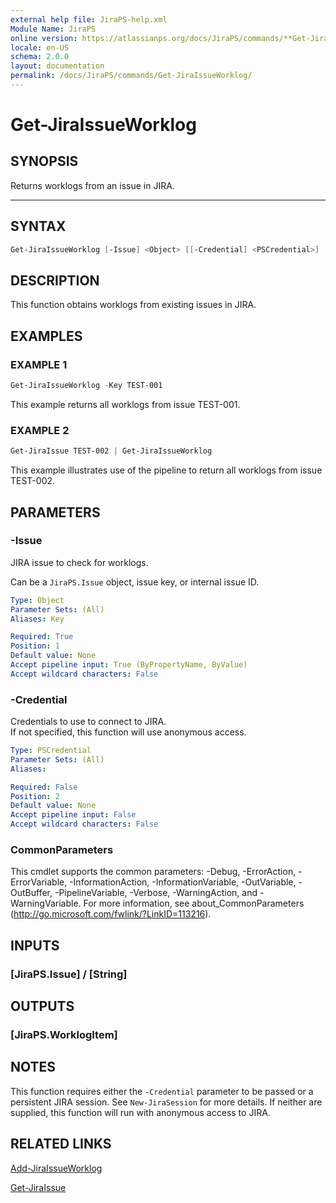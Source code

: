 ```yaml
---
external help file: JiraPS-help.xml
Module Name: JiraPS
online version: https://atlassianps.org/docs/JiraPS/commands/**Get-JiraIssueWorklog**/
locale: en-US
schema: 2.0.0
layout: documentation
permalink: /docs/JiraPS/commands/Get-JiraIssueWorklog/
---
```

# Get-JiraIssueWorklog

## SYNOPSIS

Returns worklogs from an issue in JIRA.
****

## SYNTAX

```powershell
Get-JiraIssueWorklog [-Issue] <Object> [[-Credential] <PSCredential>] [<CommonParameters>]
```

## DESCRIPTION

This function obtains worklogs from existing issues in JIRA.

## EXAMPLES

### EXAMPLE 1

```powershell
Get-JiraIssueWorklog -Key TEST-001
```

This example returns all worklogs from issue TEST-001.

### EXAMPLE 2

```powershell
Get-JiraIssue TEST-002 | Get-JiraIssueWorklog
```

This example illustrates use of the pipeline to return all worklogs from issue TEST-002.

## PARAMETERS

### -Issue

JIRA issue to check for worklogs.

Can be a `JiraPS.Issue` object, issue key, or internal issue ID.

```yaml
Type: Object
Parameter Sets: (All)
Aliases: Key

Required: True
Position: 1
Default value: None
Accept pipeline input: True (ByPropertyName, ByValue)
Accept wildcard characters: False
```

### -Credential

Credentials to use to connect to JIRA.  
If not specified, this function will use anonymous access.

```yaml
Type: PSCredential
Parameter Sets: (All)
Aliases:

Required: False
Position: 2
Default value: None
Accept pipeline input: False
Accept wildcard characters: False
```

### CommonParameters

This cmdlet supports the common parameters: -Debug, -ErrorAction, -ErrorVariable, -InformationAction, -InformationVariable, -OutVariable, -OutBuffer, -PipelineVariable, -Verbose, -WarningAction, and -WarningVariable.
For more information, see about_CommonParameters (http://go.microsoft.com/fwlink/?LinkID=113216).

## INPUTS

### [JiraPS.Issue] / [String]

## OUTPUTS

### [JiraPS.WorklogItem]

## NOTES

This function requires either the `-Credential` parameter to be passed or a persistent JIRA session.
See `New-JiraSession` for more details.
If neither are supplied, this function will run with anonymous access to JIRA.

## RELATED LINKS

[Add-JiraIssueWorklog](../Add-JiraIssueWorklog/)

[Get-JiraIssue](../Get-JiraIssue/)
